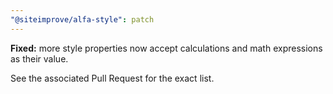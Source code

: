 ```yaml
---
"@siteimprove/alfa-style": patch
---
```


**Fixed:** more style properties now accept calculations and math expressions as their value.

See the associated Pull Request for the exact list.
